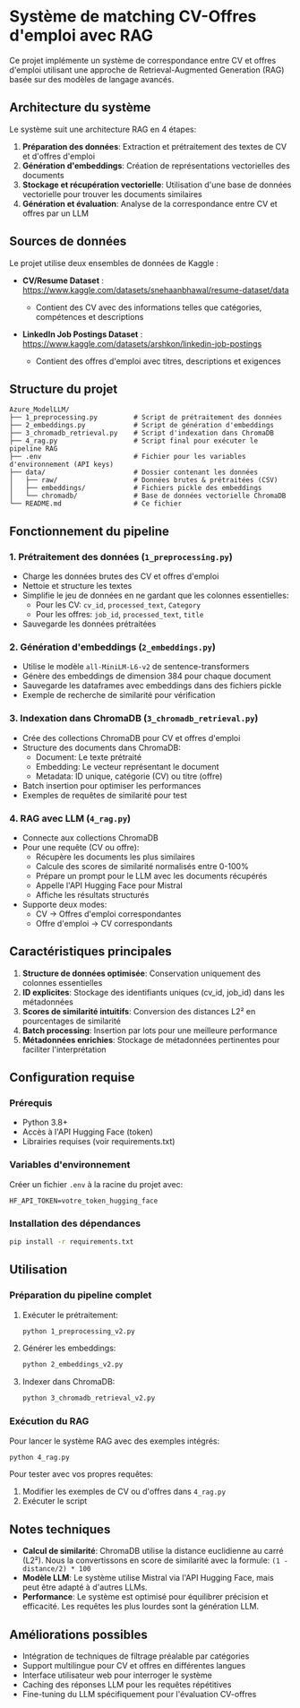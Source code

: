 # Système de matching CV-Offres d'emploi avec RAG

Ce projet implémente un système de correspondance entre CV et offres d'emploi utilisant une approche de Retrieval-Augmented Generation (RAG) basée sur des modèles de langage avancés.

## Architecture du système

Le système suit une architecture RAG en 4 étapes:

1. **Préparation des données**: Extraction et prétraitement des textes de CV et d'offres d'emploi
2. **Génération d'embeddings**: Création de représentations vectorielles des documents
3. **Stockage et récupération vectorielle**: Utilisation d'une base de données vectorielle pour trouver les documents similaires
4. **Génération et évaluation**: Analyse de la correspondance entre CV et offres par un LLM

## Sources de données

Le projet utilise deux ensembles de données de Kaggle :

- **CV/Resume Dataset** : https://www.kaggle.com/datasets/snehaanbhawal/resume-dataset/data
  - Contient des CV avec des informations telles que catégories, compétences et descriptions

- **LinkedIn Job Postings Dataset** : https://www.kaggle.com/datasets/arshkon/linkedin-job-postings
  - Contient des offres d'emploi avec titres, descriptions et exigences

## Structure du projet

```
Azure_ModelLLM/
├── 1_preprocessing.py         # Script de prétraitement des données
├── 2_embeddings.py            # Script de génération d'embeddings
├── 3_chromadb_retrieval.py    # Script d'indexation dans ChromaDB
├── 4_rag.py                   # Script final pour exécuter le pipeline RAG
├── .env                       # Fichier pour les variables d'environnement (API keys)
├── data/                      # Dossier contenant les données
│   ├── raw/                   # Données brutes & prétraitées (CSV)
│   ├── embeddings/            # Fichiers pickle des embeddings
│   └── chromadb/              # Base de données vectorielle ChromaDB
└── README.md                  # Ce fichier
```

## Fonctionnement du pipeline

### 1. Prétraitement des données (`1_preprocessing.py`)

- Charge les données brutes des CV et offres d'emploi
- Nettoie et structure les textes
- Simplifie le jeu de données en ne gardant que les colonnes essentielles:
  - Pour les CV: `cv_id`, `processed_text`, `Category`
  - Pour les offres: `job_id`, `processed_text`, `title`
- Sauvegarde les données prétraitées

### 2. Génération d'embeddings (`2_embeddings.py`)

- Utilise le modèle `all-MiniLM-L6-v2` de sentence-transformers
- Génère des embeddings de dimension 384 pour chaque document
- Sauvegarde les dataframes avec embeddings dans des fichiers pickle
- Exemple de recherche de similarité pour vérification

### 3. Indexation dans ChromaDB (`3_chromadb_retrieval.py`)

- Crée des collections ChromaDB pour CV et offres d'emploi
- Structure des documents dans ChromaDB:
  - Document: Le texte prétraité
  - Embedding: Le vecteur représentant le document
  - Metadata: ID unique, catégorie (CV) ou titre (offre)
- Batch insertion pour optimiser les performances
- Exemples de requêtes de similarité pour test

### 4. RAG avec LLM (`4_rag.py`)

- Connecte aux collections ChromaDB
- Pour une requête (CV ou offre):
  - Récupère les documents les plus similaires
  - Calcule des scores de similarité normalisés entre 0-100%
  - Prépare un prompt pour le LLM avec les documents récupérés
  - Appelle l'API Hugging Face pour Mistral
  - Affiche les résultats structurés
- Supporte deux modes:
  - CV → Offres d'emploi correspondantes
  - Offre d'emploi → CV correspondants

## Caractéristiques principales

1. **Structure de données optimisée**: Conservation uniquement des colonnes essentielles
2. **ID explicites**: Stockage des identifiants uniques (cv_id, job_id) dans les métadonnées
3. **Scores de similarité intuitifs**: Conversion des distances L2² en pourcentages de similarité
4. **Batch processing**: Insertion par lots pour une meilleure performance
5. **Métadonnées enrichies**: Stockage de métadonnées pertinentes pour faciliter l'interprétation

## Configuration requise

### Prérequis

- Python 3.8+
- Accès à l'API Hugging Face (token)
- Librairies requises (voir requirements.txt)

### Variables d'environnement

Créer un fichier `.env` à la racine du projet avec:

```
HF_API_TOKEN=votre_token_hugging_face
```

### Installation des dépendances

```bash
pip install -r requirements.txt
```

## Utilisation

### Préparation du pipeline complet

1. Exécuter le prétraitement:
   ```bash
   python 1_preprocessing_v2.py
   ```

2. Générer les embeddings:
   ```bash
   python 2_embeddings_v2.py
   ```

3. Indexer dans ChromaDB:
   ```bash
   python 3_chromadb_retrieval_v2.py
   ```

### Exécution du RAG

Pour lancer le système RAG avec des exemples intégrés:
```bash
python 4_rag.py
```

Pour tester avec vos propres requêtes:
1. Modifier les exemples de CV ou d'offres dans `4_rag.py`
2. Exécuter le script

## Notes techniques

- **Calcul de similarité**: ChromaDB utilise la distance euclidienne au carré (L2²). Nous la convertissons en score de similarité avec la formule: `(1 - distance/2) * 100`
- **Modèle LLM**: Le système utilise Mistral via l'API Hugging Face, mais peut être adapté à d'autres LLMs.
- **Performance**: Le système est optimisé pour équilibrer précision et efficacité. Les requêtes les plus lourdes sont la génération LLM.

## Améliorations possibles

- Intégration de techniques de filtrage préalable par catégories
- Support multilingue pour CV et offres en différentes langues
- Interface utilisateur web pour interroger le système
- Caching des réponses LLM pour les requêtes répétitives
- Fine-tuning du LLM spécifiquement pour l'évaluation CV-offres
